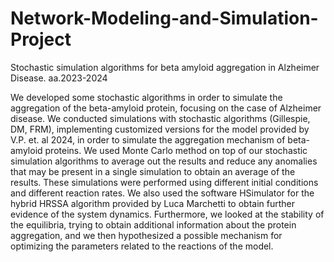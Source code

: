 # Network-Modeling-and-Simulation-Project
Stochastic simulation algorithms for beta amyloid aggregation in Alzheimer Disease. aa.2023-2024

We developed some stochastic algorithms in order to simulate the
 aggregation of the beta-amyloid protein, focusing on the case of Alzheimer disease. We conducted simulations with stochastic algorithms (Gillespie, DM, FRM), implementing customized versions for the model provided by V.P. et. al 2024, in order to simulate the aggregation mechanism of beta-amyloid proteins. We used Monte Carlo method on top of our stochastic simulation algorithms to average out the results and reduce any anomalies that may be present in a single simulation to obtain an average of the results. These simulations were performed using different initial conditions and different reaction rates. We also used the software HSimulator for the hybrid HRSSA algorithm provided by Luca Marchetti to obtain further evidence of the system dynamics. Furthermore, we looked at the stability of the equilibria, trying to obtain additional information about the protein aggregation, and we then hypothesized a possible mechanism for optimizing the parameters related to the reactions of the model.
